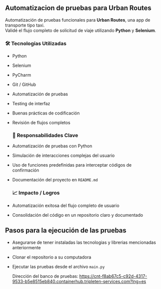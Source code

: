## Automatizacion de pruebas para Urban Routes 

Automatización de pruebas funcionales para **Urban Routes**, una app de transporte tipo taxi.  
Validé el flujo completo de solicitud de viaje utilizando **Python** y **Selenium**.

### 🛠️ Tecnologías Utilizadas
- Python  
- Selenium  
- PyCharm  
- Git / GitHub  
- Automatización de pruebas  
- Testing de interfaz  
- Buenas prácticas de codificación  
- Revisión de flujos completos

  ### 🎯 Responsabilidades Clave
- Automatización de pruebas con Python  
- Simulación de interacciones complejas del usuario  
- Uso de funciones predefinidas para interceptar códigos de confirmación  
- Documentación del proyecto en `README.md`

  ### 📈 Impacto / Logros
- Automatización exitosa del flujo completo de usuario  
- Consolidación del código en un repositorio claro y documentado   


 ## Pasos para la ejecución de las pruebas

- Asegurarse de tener instaladas las tecnologias y librerias mencionadas anteriormente
- Clonar el repositorio a su computadora
- Ejecutar las pruebas desde el archivo `main.py`

  Dirección del banco de pruebas: https://cnt-f8ab67c5-c92d-4317-9533-b5e8515eb840.containerhub.tripleten-services.com?lng=es
